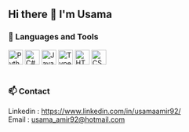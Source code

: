 ## Hi there 👋 I'm Usama


### 🧰 Languages and Tools

<div align="left">
<img alt="Python" width="30px" src="https://cdn.jsdelivr.net/gh/devicons/devicon/icons/python/python-plain.svg" />
<img alt="C#" width="30px" src="https://cdn.jsdelivr.net/gh/devicons/devicon/icons/csharp/csharp-original.svg" />
<img alt="JavaScript" width="30px" src="https://cdn.jsdelivr.net/gh/devicons/devicon/icons/javascript/javascript-plain.svg" />
<img alt="TypeScript" width="30px" src="https://cdn.jsdelivr.net/gh/devicons/devicon@latest/icons/typescript/typescript-original.svg" />
<img alt="HTML" width="30px" src="https://cdn.jsdelivr.net/gh/devicons/devicon/icons/html5/html5-plain.svg" />
<img alt="CSS" width="30px" src="https://cdn.jsdelivr.net/gh/devicons/devicon/icons/css3/css3-plain.svg" />
<div>

<br/>

### 📫 Contact
Linkedin  : <https://www.linkedin.com/in/usamaamir92/> <br/>
Email     : [usama_amir92@hotmail.com](mailto:usama_amir92@hotmail.com)

<!--
**usamaamir92/usamaamir92** is a ✨ _special_ ✨ repository because its `README.md` (this file) appears on your GitHub profile.

Here are some ideas to get you started:

- 🔭 I’m currently working on ...
- 🌱 I’m currently learning ...
- 👯 I’m looking to collaborate on ...
- 🤔 I’m looking for help with ...
- 💬 Ask me about ...
- 📫 How to reach me: ...
- 😄 Pronouns: ...
- ⚡ Fun fact: ...
-->
